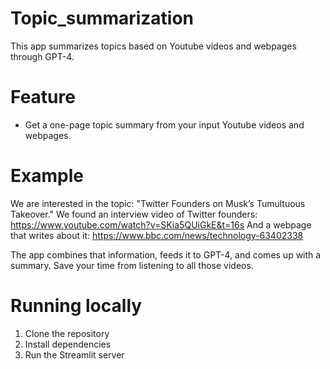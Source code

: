 # Topic_summarization
This app summarizes topics based on Youtube videos and webpages through GPT-4. 

# Feature 
- Get a one-page topic summary from your input Youtube videos and webpages.

# Example
We are interested in the topic: "Twitter Founders on Musk’s Tumultuous Takeover."
We found an interview video of Twitter founders: https://www.youtube.com/watch?v=SKia5QUiGkE&t=16s 
And a webpage that writes about it: https://www.bbc.com/news/technology-63402338

The app combines that information, feeds it to GPT-4, and comes up with a summary. Save your time from listening to all those videos.

# Running locally 
1. Clone the repository
2. Install dependencies
3. Run the Streamlit server
   
